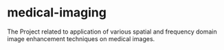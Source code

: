 # medical-imaging
The Project related to application of various spatial and frequency domain image enhancement techniques on medical images.
